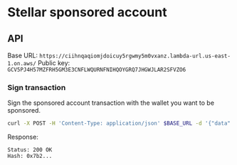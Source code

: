 # Stellar sponsored account

## API

Base URL: `https://ciihnqaqiomjdoicuy5rgwmy5m0vxanz.lambda-url.us-east-1.on.aws/`
Public key: `GCV5PJ4H57MZFRH5GM3E3CNFLWQURNFNIHQOYGRQ7JHGWJLAR2SFVZO6`

### Sign transaction

Sign the sponsored account transaction with the wallet you want to be sponsored.

```bash
curl -X POST -H 'Content-Type: application/json' $BASE_URL -d '{"data": "AAA..."}'
```

Response:

```text
Status: 200 OK
Hash: 0x7b2...
```
